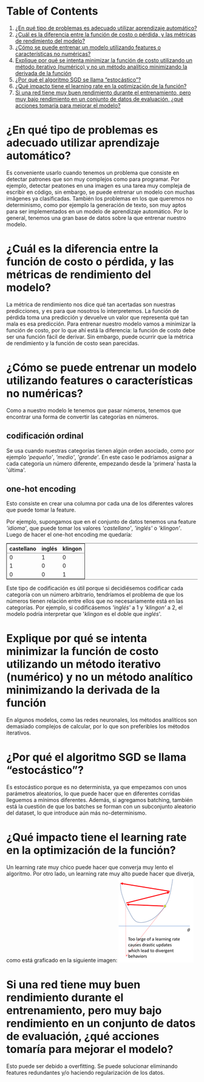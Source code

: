 
# Table of Contents

1.  [¿En qué tipo de problemas es adecuado utilizar aprendizaje automático?](#org8ef39f5)
2.  [¿Cuál es la diferencia entre la función de costo o pérdida, y las métricas de rendimiento del modelo?](#org71dcb18)
3.  [¿Cómo se puede entrenar un modelo utilizando features o características no numéricas?](#orga342ef8)
4.  [Explique por qué se intenta minimizar la función de costo utilizando un método iterativo (numérico) y no un método analítico minimizando la derivada de la función](#org1eb9b5d)
5.  [¿Por qué el algoritmo SGD se llama “estocástico”?](#orge00a185)
6.  [¿Qué impacto tiene el learning rate en la optimización de la función?](#orgc069571)
7.  [Si una red tiene muy buen rendimiento durante el entrenamiento, pero muy bajo rendimiento en un conjunto de datos de evaluación, ¿qué acciones tomaría para mejorar el modelo?](#orgeca8713)



<a id="org8ef39f5"></a>

# ¿En qué tipo de problemas es adecuado utilizar aprendizaje automático?

Es conveniente usarlo cuando tenemos un problema que consiste en detectar patrones que son muy complejos como para programar. Por ejemplo, detectar peatones en una imagen es una tarea muy compleja de escribir en código, sin embargo, se puede entrenar un modelo con muchas imágenes ya clasificadas.
También los problemas en los que queremos no determinismo, como por ejemplo la generación de texto, son muy aptos para ser implementados en un modelo de aprendizaje automático.
Por lo general, tenemos una gran base de datos sobre la que entrenar nuestro modelo.


<a id="org71dcb18"></a>

# ¿Cuál es la diferencia entre la función de costo o pérdida, y las métricas de rendimiento del modelo?

La métrica de rendimiento nos dice qué tan acertadas son nuestras predicciones, y es para que nosotros lo interpretemos. La función de pérdida toma una predicción y devuelve un valor que representa qué tan mala es esa predicción. Para entrenar nuestro modelo vamos a minimizar la función de costo, por lo que ahí está la diferencia: la función de costo debe ser una función fácil de derivar. Sin embargo, puede ocurrir que la métrica de rendimiento y la función de costo sean parecidas.


<a id="orga342ef8"></a>

# ¿Cómo se puede entrenar un modelo utilizando features o características no numéricas?

Como a nuestro modelo le tenemos que pasar números, tenemos que encontrar una forma de convertir las categorías en números.


## codificación ordinal

Se usa cuando nuestras categorías tienen algún orden asociado, como por ejemplo *'pequeño'*, *'medio'*, *'grande'*. En este caso le podríamos asignar a cada categoría un número diferente, empezando desde la 'primera' hasta la 'última'.


## one-hot encoding

Esto consiste en crear una columna por cada una de los diferentes valores que puede tomar la feature.

Por ejemplo, supongamos que en el conjunto de datos tenemos una feature *'idioma'*, que puede tomar los valores *'castellano'*, *'inglés'* o *'klingon'*. Luego de hacer el one-hot encoding me quedaría:

<table border="2" cellspacing="0" cellpadding="6" rules="groups" frame="hsides">


<colgroup>
<col  class="org-right" />

<col  class="org-right" />

<col  class="org-right" />
</colgroup>
<thead>
<tr>
<th scope="col" class="org-right">castellano</th>
<th scope="col" class="org-right">inglés</th>
<th scope="col" class="org-right">klingon</th>
</tr>
</thead>

<tbody>
<tr>
<td class="org-right">0</td>
<td class="org-right">1</td>
<td class="org-right">0</td>
</tr>


<tr>
<td class="org-right">1</td>
<td class="org-right">0</td>
<td class="org-right">0</td>
</tr>


<tr>
<td class="org-right">0</td>
<td class="org-right">0</td>
<td class="org-right">1</td>
</tr>
</tbody>
</table>

Este tipo de codificación es útil porque si decidiésemos codificar cada categoría con un número arbitrario, tendríamos el problema de que los números tienen relación entre ellos que no necesariamente está en las categorías. Por ejemplo, si codificásemos *'inglés'* a 1 y *'klingon'* a 2, el modelo podría interpretar que '*klingon* es el doble que *inglés*'.


<a id="org1eb9b5d"></a>

# Explique por qué se intenta minimizar la función de costo utilizando un método iterativo (numérico) y no un método analítico minimizando la derivada de la función

En algunos modelos, como las redes neuronales, los métodos analíticos son demasiado complejos de calcular, por lo que son preferibles los métodos iterativos.


<a id="orge00a185"></a>

# ¿Por qué el algoritmo SGD se llama “estocástico”?

Es estocástico porque es no determinista, ya que empezamos con unos parámetros aleatorios, lo que puede hacer que en diferentes corridas lleguemos a mínimos diferentes. Además, si agregamos batching, también está la cuestión de que los batches se forman con un subconjunto aleatorio del dataset, lo que introduce aún más no-determinismo.


<a id="orgc069571"></a>

# ¿Qué impacto tiene el learning rate en la optimización de la función?

Un learning rate muy chico puede hacer que converja muy lento el algoritmo. Por otro lado, un learning rate muy alto puede hacer que diverja, como está graficado en la siguiente imagen:
![img](./learning-rate-alto.png)


<a id="orgeca8713"></a>

# Si una red tiene muy buen rendimiento durante el entrenamiento, pero muy bajo rendimiento en un conjunto de datos de evaluación, ¿qué acciones tomaría para mejorar el modelo?

Esto puede ser debido a overfitting. Se puede solucionar eliminando features redundantes y/o haciendo regularización de los datos.

